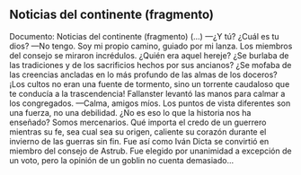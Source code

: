 ## Noticias del continente (fragmento)
Documento: Noticias del continente (fragmento)
(...)
—¿Y tú? ¿Cuál es tu dios?
—No tengo. Soy mi propio camino, guiado por mi lanza.
Los miembros del consejo se miraron incrédulos. ¿Quién era aquel hereje? ¿Se burlaba de las tradiciones y de los sacrificios hechos por sus ancianos? ¿Se mofaba de las creencias ancladas en lo más profundo de las almas de los doceros? ¡Los cultos no eran una fuente de tormento, sino un torrente caudaloso que te conducía a la trascendencia!
Fallanster levantó las manos para calmar a los congregados.
—Calma, amigos míos. Los puntos de vista diferentes son una fuerza, no una debilidad. ¿No es eso lo que la historia nos ha enseñado? Somos mercenarios. Qué importa el credo de un guerrero mientras su fe, sea cual sea su origen, caliente su corazón durante el invierno de las guerras sin fin.
Fue así como Iván Dicta se convirtió en miembro del consejo de Astrub. Fue elegido por unanimidad a excepción de un voto, pero la opinión de un goblin no cuenta demasiado...
